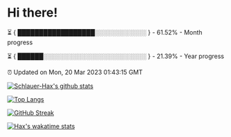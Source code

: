 # Hi there!

⏳ { ██████████████████░░░░░░░░░░░░ } - 61.52% - Month progress

⏳ { ██████░░░░░░░░░░░░░░░░░░░░░░░░ } - 21.39% - Year progress

⏰ Updated on Mon, 20 Mar 2023 01:43:15 GMT


[![Schlauer-Hax's github stats](https://github-readme-stats.vercel.app/api?username=Schlauer-Hax&show_icons=true&theme=dark&count_private=true)](https://github.com/Schlauer-Hax)


[![Top Langs](https://github-readme-stats.vercel.app/api/top-langs/?username=Schlauer-Hax&layout=compact&theme=dark)](https://github.com/Schlauer-Hax?tab=repositories)

[![GitHub Streak](https://streak-stats.demolab.com?user=Schlauer-Hax&theme=dark)](https://git.io/streak-stats)

[![Hax's wakatime stats](https://github-readme-stats.vercel.app/api/wakatime?username=Hax&theme=dark)](https://wakatime.com/@Hax)

